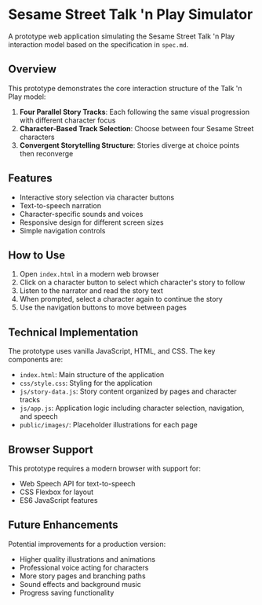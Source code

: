 # Sesame Street Talk 'n Play Simulator

A prototype web application simulating the Sesame Street Talk 'n Play interaction model based on the specification in `spec.md`.

## Overview

This prototype demonstrates the core interaction structure of the Talk 'n Play model:

1. **Four Parallel Story Tracks**: Each following the same visual progression with different character focus
2. **Character-Based Track Selection**: Choose between four Sesame Street characters
3. **Convergent Storytelling Structure**: Stories diverge at choice points then reconverge

## Features

- Interactive story selection via character buttons
- Text-to-speech narration
- Character-specific sounds and voices
- Responsive design for different screen sizes
- Simple navigation controls

## How to Use

1. Open `index.html` in a modern web browser
2. Click on a character button to select which character's story to follow
3. Listen to the narrator and read the story text
4. When prompted, select a character again to continue the story
5. Use the navigation buttons to move between pages

## Technical Implementation

The prototype uses vanilla JavaScript, HTML, and CSS. The key components are:

- `index.html`: Main structure of the application
- `css/style.css`: Styling for the application
- `js/story-data.js`: Story content organized by pages and character tracks
- `js/app.js`: Application logic including character selection, navigation, and speech
- `public/images/`: Placeholder illustrations for each page

## Browser Support

This prototype requires a modern browser with support for:
- Web Speech API for text-to-speech
- CSS Flexbox for layout
- ES6 JavaScript features

## Future Enhancements

Potential improvements for a production version:
- Higher quality illustrations and animations
- Professional voice acting for characters
- More story pages and branching paths
- Sound effects and background music
- Progress saving functionality